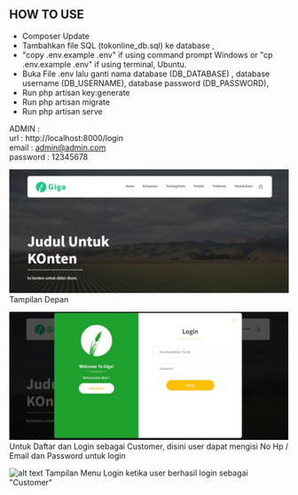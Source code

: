 ## HOW TO USE
- Composer Update
- Tambahkan file SQL (tokonline_db.sql) ke database ,
- "copy .env.example .env" if using command prompt Windows or "cp .env.example .env" if using terminal, Ubuntu.
- Buka File .env lalu ganti nama database (DB_DATABASE) , database username (DB_USERNAME), database password (DB_PASSWORD),
- Run php artisan key:generate
- Run php artisan migrate
- Run php artisan serve

ADMIN : <br>
url : http://localhost:8000/login <br>
email : admin@admin.com <br>
password : 12345678

![alt text](https://github.com/FadlyKnight/tokonline/blob/master/public/ss-readme/laman-depan.JPG)
Tampilan Depan

![alt text](https://github.com/FadlyKnight/tokonline/blob/master/public/ss-readme/login.JPG)
Untuk Daftar dan Login sebagai Customer, disini user dapat mengisi No Hp / Email dan Password untuk login

![alt text](https://github.com/FadlyKnight/tokonline/blob/master/public/ss-readme/menu-customer-login.JPG)
Tampilan Menu Login ketika user berhasil login sebagai "Customer"


